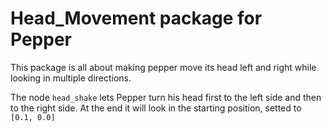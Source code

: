 # Head_Movement package for Pepper
This package is all about making pepper move its head left and right while looking in multiple directions.

The node ```head_shake``` lets Pepper turn his head first to the left side and then to the right side. At the end it will look in the starting position, setted to ```[0.1, 0.0]```
